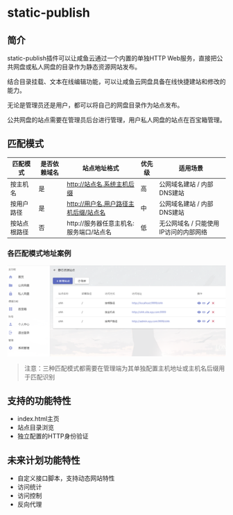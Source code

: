 # static-publish

## 简介

static-publish插件可以让咸鱼云通过一个内置的单独HTTP Web服务，直接把公共网盘或私人网盘的目录作为静态资源网站发布。

结合目录挂载、文本在线编辑功能，可以让咸鱼云网盘具备在线快捷建站和修改的能力。

无论是管理员还是用户，都可以将自己的网盘目录作为站点发布。

公共网盘的站点需要在管理员后台进行管理，用户私人网盘的站点在百宝箱管理。

## 匹配模式

| 匹配模式   | 是否依赖域名 | 站点地址格式                   | 优先级 | 适用场景                  |
|--------|--------|--------------------------|-----|-----------------------|
| 按主机名   | 是      | http://站点名.系统主机后缀        | 高   | 公网域名建站 / 内部DNS建站      |
| 按用户路径  | 是      | http://用户名.用户路径主机后缀/站点名  | 中   | 公网域名建站 / 内部DNS建站      |
| 按站点根路径 | 否      | http://服务器任意主机名:服务端口/站点名 | 低   | 无公网域名 / 只能使用IP访问的内部网络 |

### 各匹配模式地址案例

![img.png](../img/sp.png)

> 注意：三种匹配模式都需要在管理端为其单独配置主机地址或主机名后缀用于匹配识别

## 支持的功能特性

- index.html主页
- 站点目录浏览
- 独立配置的HTTP身份验证

## 未来计划功能特性

- 自定义接口脚本，支持动态网站特性
- 访问统计
- 访问控制
- 反向代理